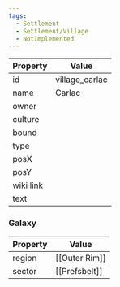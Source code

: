 ```yaml
---
tags:
  - Settlement
  - Settlement/Village
  - NotImplemented
---
```


| Property  | Value          |
| --------- | -------------- |
| id        | village_carlac |
| name      | Carlac         |
| owner     |                |
| culture   |                |
| bound     |                |
| type      |                |
| posX      |                |
| posY      |                |
| wiki link |                |
| text      |                |

### Galaxy
| Property | Value         |
| -------- | ------------- |
| region   | [[Outer Rim]] |
| sector   | [[Prefsbelt]] |
